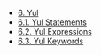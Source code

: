 <!-- This file is generated automatically by infrastructure scripts (crates/codegen/spec/src/lib.rs:29:22). Please don't edit by hand. -->

- [6. Yul](./index.md)
- [6.1. Yul Statements](./01-yul-statements.md)
- [6.2. Yul Expressions](./02-yul-expressions.md)
- [6.3. Yul Keywords](./03-yul-keywords.md)

